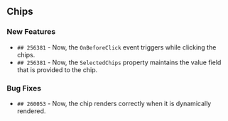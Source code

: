 ##  Chips

###    New Features

- `## 256381` - Now, the `OnBeforeClick` event triggers while clicking the chips.
- `## 256381` - Now, the `SelectedChips` property maintains the value field that is provided to the chip.

###    Bug Fixes

- `## 260053` - Now, the chip renders correctly when it is dynamically rendered.
